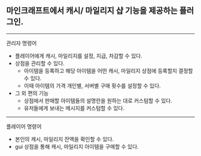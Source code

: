 ## 마인크래프트에서 캐시/ 마일리지 샵 기능을 제공하는 플러그인.

---

관리자 명령어
- 플레이어에게 캐시, 마일리지를 설정, 지급, 차감할 수 있다.
- 상점을 관리할 수 있다.
  - 아이템을 등록하고 해당 아이템을 어떤 캐시, 마일리지 상점에 등록할지 결정할 수 있다.
  - 이때 아이템의 가격 개인별, 서버별 구매 횟수를 설정할 수 있다.
- 그 외 편의 기능
  - 상점에서 판매할 아이템들의 설명란을 원하는 대로 커스텀할 수 있다.
  - 유저들에게 보내는 메시지를 커스텀할 수 있다.

---

플레이어 명령어
- 본인의 캐시, 마일리지 잔액을 확인할 수 있다.
- gui 상점을 통해 캐시, 마일리지 아이템을 구매할 수 있다.
